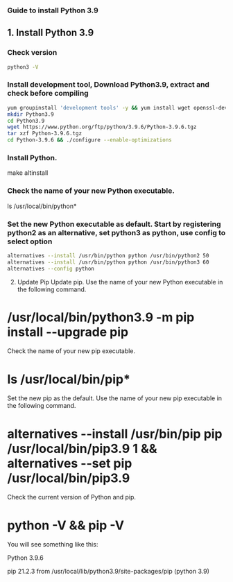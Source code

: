 ### Guide to install Python 3.9

## 1. Install Python 3.9
### Check version
```sh
python3 -V
```
### Install development tool, Download Python3.9, extract and check before compiling
```sh
yum groupinstall 'development tools' -y && yum install wget openssl-devel bzip2-devel libffi-devel xz-devel -y
mkdir Python3.9
cd Python3.9
wget https://www.python.org/ftp/python/3.9.6/Python-3.9.6.tgz
tar xzf Python-3.9.6.tgz
cd Python-3.9.6 && ./configure --enable-optimizations
```
### Install Python.
make altinstall

### Check the name of your new Python executable.
ls /usr/local/bin/python*

### Set the new Python executable as default. Start by registering python2 as an alternative, set python3 as python, use config to select option
```sh
alternatives --install /usr/bin/python python /usr/bin/python2 50
alternatives --install /usr/bin/python python /usr/bin/python3 60
alternatives --config python
```

2. Update Pip
Update pip. Use the name of your new Python executable in the following command.

# /usr/local/bin/python3.9 -m pip install --upgrade pip
Check the name of your new pip executable.

# ls /usr/local/bin/pip*
Set the new pip as the default. Use the name of your new pip executable in the following command.

# alternatives --install /usr/bin/pip pip /usr/local/bin/pip3.9 1 && alternatives --set pip /usr/local/bin/pip3.9
Check the current version of Python and pip.

# python -V && pip -V
You will see something like this:

Python 3.9.6

pip 21.2.3 from /usr/local/lib/python3.9/site-packages/pip (python 3.9)
